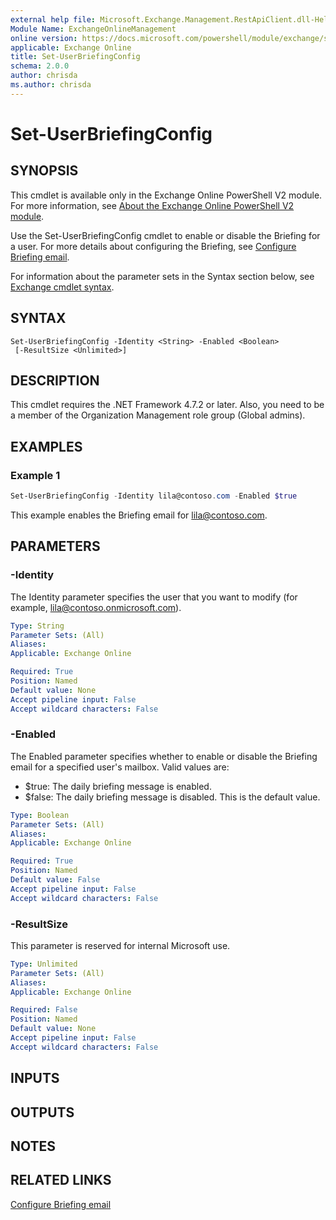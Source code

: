 ```yaml
---
external help file: Microsoft.Exchange.Management.RestApiClient.dll-Help.xml
Module Name: ExchangeOnlineManagement
online version: https://docs.microsoft.com/powershell/module/exchange/set-userbriefingconfig
applicable: Exchange Online
title: Set-UserBriefingConfig
schema: 2.0.0
author: chrisda
ms.author: chrisda
---
```


# Set-UserBriefingConfig

## SYNOPSIS
This cmdlet is available only in the Exchange Online PowerShell V2 module. For more information, see [About the Exchange Online PowerShell V2 module](https://docs.microsoft.com/powershell/exchange/exchange-online-powershell-v2).

Use the Set-UserBriefingConfig cmdlet to enable or disable the Briefing for a user. For more details about configuring the Briefing, see [Configure Briefing email](https://docs.microsoft.com/Briefing/be-admin).

For information about the parameter sets in the Syntax section below, see [Exchange cmdlet syntax](https://docs.microsoft.com/powershell/exchange/exchange-cmdlet-syntax).

## SYNTAX

```
Set-UserBriefingConfig -Identity <String> -Enabled <Boolean>
 [-ResultSize <Unlimited>]
```

## DESCRIPTION
This cmdlet requires the .NET Framework 4.7.2 or later. Also, you need to be a member of the Organization Management role group (Global admins).

## EXAMPLES

### Example 1

```powershell
Set-UserBriefingConfig -Identity lila@contoso.com -Enabled $true
```

This example enables the Briefing email for lila@contoso.com.

## PARAMETERS

### -Identity
The Identity parameter specifies the user that you want to modify (for example, lila@contoso.onmicrosoft.com).

```yaml
Type: String
Parameter Sets: (All)
Aliases:
Applicable: Exchange Online

Required: True
Position: Named
Default value: None
Accept pipeline input: False
Accept wildcard characters: False
```

### -Enabled
The Enabled parameter specifies whether to enable or disable the Briefing email for a specified user's mailbox. Valid values are:

- $true: The daily briefing message is enabled.
- $false: The daily briefing message is disabled. This is the default value.

```yaml
Type: Boolean
Parameter Sets: (All)
Aliases:
Applicable: Exchange Online

Required: True
Position: Named
Default value: False
Accept pipeline input: False
Accept wildcard characters: False
```

### -ResultSize
This parameter is reserved for internal Microsoft use.

```yaml
Type: Unlimited
Parameter Sets: (All)
Aliases:
Applicable: Exchange Online

Required: False
Position: Named
Default value: None
Accept pipeline input: False
Accept wildcard characters: False
```

## INPUTS

###  

## OUTPUTS

###  

## NOTES

## RELATED LINKS

[Configure Briefing email](https://docs.microsoft.com/Briefing/be-admin)
